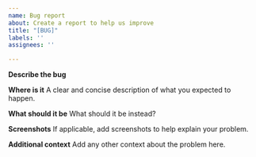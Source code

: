 ```yaml
---
name: Bug report
about: Create a report to help us improve
title: "[BUG]"
labels: ''
assignees: ''

---
```


**Describe the bug**

**Where is it**
A clear and concise description of what you expected to happen.

**What should it be**
What should it be instead?

**Screenshots**
If applicable, add screenshots to help explain your problem.

**Additional context**
Add any other context about the problem here.
